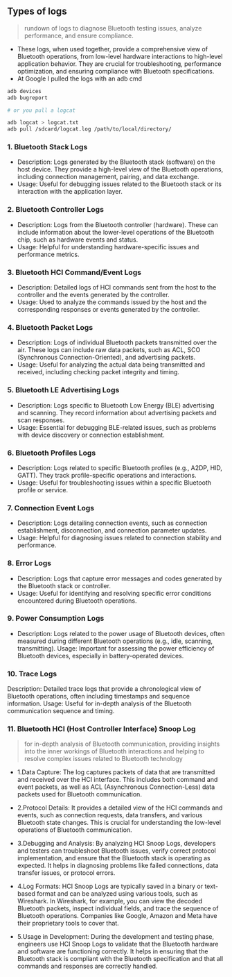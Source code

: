 
## Types of logs 

> rundown of logs to diagnose Bluetooth testing issues, analyze performance, and ensure compliance. 

* These logs, when used together, provide a comprehensive view of Bluetooth operations, from low-level hardware interactions to high-level application behavior. They are crucial for troubleshooting, performance optimization, and ensuring compliance with Bluetooth specifications.
* At Google I pulled the logs with an adb cmd

```bash
adb devices
adb bugreport

# or you pull a logcat

adb logcat > logcat.txt
adb pull /sdcard/logcat.log /path/to/local/directory/
```

### 1. Bluetooth Stack Logs
* Description: Logs generated by the Bluetooth stack (software) on the host device. They provide a high-level view of the Bluetooth operations, including connection management, pairing, and data exchange.
* Usage: Useful for debugging issues related to the Bluetooth stack or its interaction with the application layer.

### 2. Bluetooth Controller Logs
* Description: Logs from the Bluetooth controller (hardware). These can include information about the lower-level operations of the Bluetooth chip, such as hardware events and status.
* Usage: Helpful for understanding hardware-specific issues and performance metrics.

### 3. Bluetooth HCI Command/Event Logs
* Description: Detailed logs of HCI commands sent from the host to the controller and the events generated by the controller.
* Usage: Used to analyze the commands issued by the host and the corresponding responses or events generated by the controller.

### 4. Bluetooth Packet Logs
* Description: Logs of individual Bluetooth packets transmitted over the air. These logs can include raw data packets, such as ACL, SCO (Synchronous Connection-Oriented), and advertising packets.
* Usage: Useful for analyzing the actual data being transmitted and received, including checking packet integrity and timing.

### 5. Bluetooth LE Advertising Logs
* Description: Logs specific to Bluetooth Low Energy (BLE) advertising and scanning. They record information about advertising packets and scan responses.
* Usage: Essential for debugging BLE-related issues, such as problems with device discovery or connection establishment.

### 6. Bluetooth Profiles Logs
* Description: Logs related to specific Bluetooth profiles (e.g., A2DP, HID, GATT). They track profile-specific operations and interactions.
* Usage: Useful for troubleshooting issues within a specific Bluetooth profile or service.

### 7. Connection Event Logs
* Description: Logs detailing connection events, such as connection establishment, disconnection, and connection parameter updates.
* Usage: Helpful for diagnosing issues related to connection stability and performance.

### 8. Error Logs
* Description: Logs that capture error messages and codes generated by the Bluetooth stack or controller.
* Usage: Useful for identifying and resolving specific error conditions encountered during Bluetooth operations.

### 9. Power Consumption Logs
* Description: Logs related to the power usage of Bluetooth devices, often measured during different Bluetooth operations (e.g., idle, scanning, transmitting).
Usage: Important for assessing the power efficiency of Bluetooth devices, especially in battery-operated devices.

### 10. Trace Logs
Description: Detailed trace logs that provide a chronological view of Bluetooth operations, often including timestamps and sequence information.
Usage: Useful for in-depth analysis of the Bluetooth communication sequence and timing.

### 11. Bluetooth HCI (Host Controller Interface) Snoop Log

> for in-depth analysis of Bluetooth communication, providing insights into the inner workings of Bluetooth interactions and helping to resolve complex issues related to Bluetooth technology

* 1.Data Capture: The log captures packets of data that are transmitted and received over the HCI interface. This includes both command and event packets, as well as ACL (Asynchronous Connection-Less) data packets used for Bluetooth communication.

* 2.Protocol Details: It provides a detailed view of the HCI commands and events, such as connection requests, data transfers, and various Bluetooth state changes. This is crucial for understanding the low-level operations of Bluetooth communication.

* 3.Debugging and Analysis: By analyzing HCI Snoop Logs, developers and testers can troubleshoot Bluetooth issues, verify correct protocol implementation, and ensure that the Bluetooth stack is operating as expected. It helps in diagnosing problems like failed connections, data transfer issues, or protocol errors.

* 4.Log Formats: HCI Snoop Logs are typically saved in a binary or text-based format and can be analyzed using various tools, such as Wireshark. In Wireshark, for example, you can view the decoded Bluetooth packets, inspect individual fields, and trace the sequence of Bluetooth operations. Companies like Google, Amazon and Meta have their proprietary tools to cover that.

* 5.Usage in Development: During the development and testing phase, engineers use HCI Snoop Logs to validate that the Bluetooth hardware and software are functioning correctly. It helps in ensuring that the Bluetooth stack is compliant with the Bluetooth specification and that all commands and responses are correctly handled.
